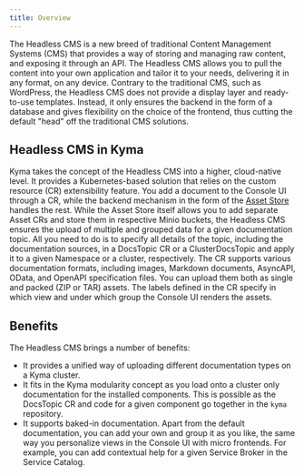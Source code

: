 ```yaml
---
title: Overview
---
```


The Headless CMS is a new breed of traditional Content Management Systems (CMS) that provides a way of storing and managing raw content, and exposing it through an API. The Headless CMS allows you to pull the content into your own application and tailor it to your needs, delivering it in any format, on any device. Contrary to the traditional CMS, such as WordPress, the Headless CMS does not provide a display layer and ready-to-use templates. Instead, it only ensures the backend in the form of a database and gives flexibility on the choice of the frontend, thus cutting the default "head" off the traditional CMS solutions.

## Headless CMS in Kyma

Kyma takes the concept of the Headless CMS into a higher, cloud-native level. It provides a Kubernetes-based solution that relies on the custom resource (CR) extensibility feature. You add a document to the Console UI through a CR, while the backend mechanism in the form of the [Asset Store](#asset-store-overview) handles the rest. While the Asset Store itself allows you to add separate Asset CRs and store them in respective Minio buckets, the Headless CMS ensures the upload of multiple and grouped data for a given documentation topic. All you need to do is to specify all details of the topic, including the documentation sources, in a DocsTopic CR or a ClusterDocsTopic and apply it to a given Namespace or a cluster, respectively. The CR supports various documentation formats, including images, Markdown documents, AsyncAPI, OData, and OpenAPI specification files. You can upload them both as single and packed (ZIP or TAR) assets. The labels defined in the CR specify in which view and under which group the Console UI renders the assets.

## Benefits

The Headless CMS brings a number of benefits:

- It provides a unified way of uploading different documentation types on a Kyma cluster.
- It fits in the Kyma modularity concept as you load onto a cluster only documentation for the installed components. This is possible as the DocsTopic CR and code for a given component go together in the `kyma` repository.
- It supports baked-in documentation. Apart from the default documentation, you can add your own and group it as you like, the same way you personalize views in the Console UI with micro frontends. For example, you can add contextual help for a given Service Broker in the Service Catalog.
